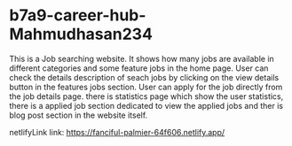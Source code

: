 # b7a9-career-hub-Mahmudhasan234
This is a Job searching website. It shows how many jobs are available in different categories and some feature jobs in the home page. User can check the details description of seach jobs by clicking on the view details button in the  features jobs section. User can apply for the job directly from the job details page. there is statistics page which show the user statistics, there is a applied job section dedicated to view the applied jobs and ther is blog post section in the website itself.

netlifyLink link: https://fanciful-palmier-64f606.netlify.app/